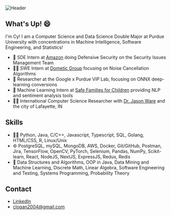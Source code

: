 ![Header](./github-header-image.png)

<!-- Main content -->
## What's Up! 😄
I'm Cy! I am a Computer Science and Data Science Double Major at Purdue University with concentrations in Machine Intelligence, Software Engineering, and Statistics!

- 🧠 SDE Intern at <a href="https://www.amazon.com/">Amazon</a> doing Defensive Security on the Security Issues Management Team
- 👨‍💻 SWE Intern at <a href="https://www.dometicgroup.com/en-us">Dometic Group</a> focusing on Noise Cancellation Algorithms
- 🚀 Researcher at the Google x Purdue VIP Lab, focusing on ONNX deep-learning conversions
- 🤖 Machine Learning Intern at <a href="https://safe-families.org/">Safe Families for Children</a> providing NLP and sentiment analysis tools
- 👨‍🏫 International Computer Science Researcher with <a href="https://jasonwarephd.com/">Dr. Jason Ware</a> and the city of Lafayette, IN

## Skills
- 👨‍💻 Python, Java, C/C++, Javascript, Typescript, SQL, Golang, HTML/CSS, R, Linux/Unix
- ⚙️ PostgreSQL, mySQL, MongoDB, AWS, Docker, Git/GitHub, Postman, Jira, TensorFlow, OpenCV, PyTorch, Selenium, Pandas, NumPy, Scikit-learn, React, NodeJS, NextJS, ExpressJS, Redux, Redis
- 💽 Data Structures and Algorithms, OOP in Java, Data Mining and Machine Learning, Discrete Math, Linear Algebra, Software Engineering and Testing, Systems Programming, Probability Theory

## Contact
- <a href="https://www.linkedin.com/in/cy-logan/">LinkedIn</a>
- clogan2004@gmail.com
